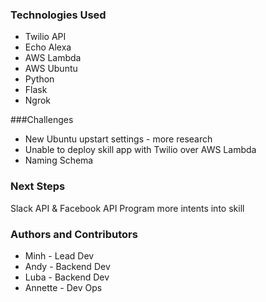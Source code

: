 ### Technologies Used

* Twilio API
* Echo Alexa
* AWS Lambda
* AWS Ubuntu
* Python
* Flask
* Ngrok

###Challenges

* New Ubuntu upstart settings - more research
* Unable to deploy skill app with Twilio over AWS Lambda
* Naming Schema

### Next Steps

Slack API & Facebook API
Program more intents into skill

### Authors and Contributors

* Minh - Lead Dev
* Andy - Backend Dev
* Luba - Backend Dev
* Annette - Dev Ops
